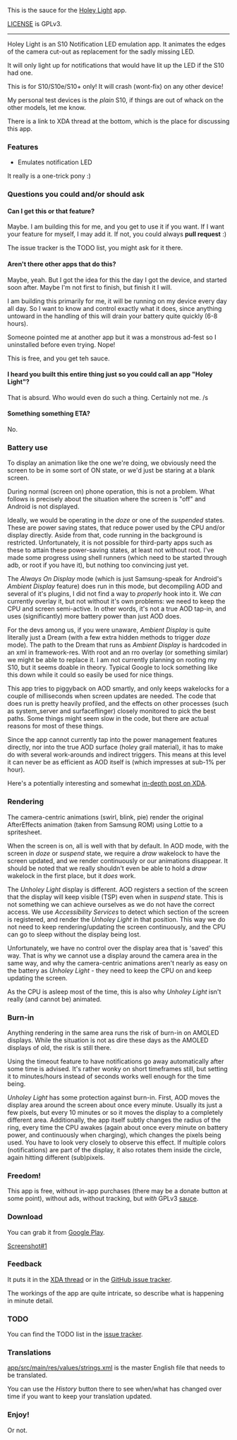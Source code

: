 This is the sauce for the [Holey Light](https://play.google.com/store/apps/details?id=eu.chainfire.holeylight) app.

[LICENSE](./LICENSE) is GPLv3.

---

Holey Light is an S10 Notification LED emulation app. It animates the
edges of the camera cut-out as replacement for the sadly missing LED.

It will only light up for notifications that would have lit up the LED
if the S10 had one.

This is for S10/S10e/S10+ only! It will crash (wont-fix) on any other
device!

My personal test devices is the *plain* S10, if things are out of
whack on the other models, let me know.

There is a link to XDA thread at the bottom, which is the place for
discussing this app.

### Features

- Emulates notification LED

It really is a one-trick pony :) 

### Questions you could and/or should ask

#### Can I get this or that feature?

Maybe. I am building this for me, and you get to use it if you want.
If I want your feature for myself, I may add it. If not, you could
always **pull request** :)

The issue tracker is the TODO list, you might ask for it there.

#### Aren't there other apps that do this?

Maybe, yeah. But I got the idea for this the day I got the device, and
started soon after. Maybe I'm not first to finish, but finish it I will.

I am building this primarily for me, it will be running on my device
every day all day. So I want to know and control exactly what it does,
since anything untoward in the handling of this will drain your battery
quite quickly (6-8 hours).

Someone pointed me at another app but it was a monstrous ad-fest so
I uninstalled before even trying. Nope!

This is free, and you get teh sauce.

#### I heard you built this entire thing just so you could call an app "Holey Light"?

That is absurd. Who would even do such a thing. Certainly not me. /s 

#### Something something ETA?

No.

### Battery use 

To display an animation like the one we're doing, we obviously need
the screen to be in some sort of ON state, or we'd just be staring
at a blank screen.

During normal (screen on) phone operation, this is not a problem. What
follows is precisely about the situation where the screen is "off" and
Android is not displayed.

Ideally, we would be operating in the *doze* or one of the *suspended*
states. These are power saving states, that reduce power used by the
CPU and/or display directly. Aside from that, code running in the
background is restricted. Unfortunately, it is not possible for
third-party apps such as these to attain these power-saving states,
at least not without root. I've made some progress using shell runners
(which need to be started through adb, or root if you have it), but
nothing too convincing just yet.

The *Always On Display* mode (which is just Samsung-speak for 
Android's *Ambient Display* feature) does run in this mode, but 
decompiling AOD and several of it's plugins, I did not find a way
to *properly* hook into it. We *can* currently overlay it, but not
without it's own problems: we need to keep the CPU and screen
semi-active. In other words, it's not a true AOD tap-in, and uses
(significantly) more battery power than just AOD does.

For the devs among us, if you were unaware, *Ambient Display* is quite
literally just a Dream (with a few extra hidden methods to trigger *doze*
mode). The path to the Dream that runs as *Ambient Display* is hardcoded
in an xml in framework-res. With root and an rro overlay (or something 
similar) we might be able to replace it. I am not currently planning on 
rooting my S10, but it seems doable in theory. Typical Google to lock
something like this down while it could so easily be used for nice
things.

This app tries to piggyback on AOD smartly, and only keeps wakelocks
for a couple of milliseconds when screen updates are needed. 
The code that does run is pretty
heavily profiled, and the effects on other processes (such as 
system_server and surfaceflinger) closely monitored to pick the
best paths. Some things might seem slow in the code, but there are
actual reasons for most of these things.
  
Since the app cannot currently tap into the power management features 
directly, nor into the true AOD surface (hol*e*y grail material), it 
has to make do with several work-arounds and indirect triggers. This 
means at this level it can never be as efficient as AOD itself is 
(which impresses at sub-1% per hour).
 
Here's a potentially interesting and somewhat [in-depth post on XDA](https://forum.xda-developers.com/showpost.php?p=79303152&postcount=319).

### Rendering

The camera-centric animations (swirl, blink, pie) render the original
AfterEffects animation (taken from Samsung ROM) using Lottie to a 
spritesheet.

When the screen is on, all is well with that by default. In AOD mode,
with the screen in *doze* or *suspend* state, we require a *draw*
wakelock to have the screen updated, and we render continuously
or our animations disappear. It should be noted that we really shouldn't
even be able to hold a *draw* wakelock in the first place, but it *does*
work. 

The *Unholey Light* display is different. AOD registers a section of
the screen that the display will keep visible (TSP) even when in *suspend*
state. This is not something we can achieve ourselves as we do not
have the correct access. We use *Accessibility Services* to detect
which section of the screen is registered, and render the *Unholey Light*
in that position. This way we do not need to keep rendering/updating
the screen continuously, and the CPU can go to sleep without the
display being lost.

Unfortunately, we have no control over the display area that is 'saved'
this way. That is why we cannot use a display around the camera area
in the same way, and why the camera-centric animations aren't nearly 
as easy on the battery as *Unholey Light* - they need to keep the CPU
on and keep updating the screen. 

As the CPU is asleep most of the time, this is also why *Unholey Light*
isn't really (and cannot be) animated. 

### Burn-in

Anything rendering in the same area runs the risk of burn-in on AMOLED
displays. While the situation is not as dire these days as the AMOLED
displays of old, the risk is still there. 

Using the timeout feature to have notifications go away automatically
after some time is advised. It's rather wonky on short timeframes still,
but setting it to minutes/hours instead of seconds works well enough
for the time being.

*Unholey Light* has some protection against burn-in. First, AOD moves
the display area around the screen about once every minute. Usually its
just a few pixels, but every 10 minutes or so it moves the display to
a completely different area. Additionally, the app itself subtly changes
the radius of the ring, every time the CPU awakes (again about once
every minute on battery power, and continuously when charging), which
changes the pixels being used. You have to look very closely to observe
this effect. If multiple colors (notifications) are part of the display,
it also rotates them inside the circle, again hitting different 
(sub)pixels. 

### Freedom!

This app is free, without in-app purchases (there may be a donate button at some point), without ads, without tracking, but *with* GPLv3 [sauce](https://github.com/Chainfire/HoleyLight).

### Download

You can grab it from [Google Play](https://play.google.com/store/apps/details?id=eu.chainfire.holeylight).

[Screenshot#1](https://lh3.googleusercontent.com/jzDVR2wFkO8rd9dgEP_Pg6PKo5EjlL-O8fjLR5Widw5b-M5sxBujj_gh8QEBcaxMfBk)

### Feedback

It puts it in the [XDA thread](https://forum.xda-developers.com/galaxy-s10/themes/app-holey-light-t3917675) or in the [GitHub issue tracker](https://github.com/Chainfire/HoleyLight/issues).

The workings of the app are quite intricate, so describe what is happening in minute detail.

### TODO

You can find the TODO list in the [issue tracker](https://github.com/Chainfire/HoleyLight/issues?utf8=%E2%9C%93&q=is%3Aissue).

### Translations

[app/src/main/res/values/strings.xml](./app/src/main/res/values/strings.xml) is the master English file that needs to be translated.

You can use the *History* button there to see when/what has changed over 
time if you want to keep your translation updated.

### Enjoy!
Or not.
